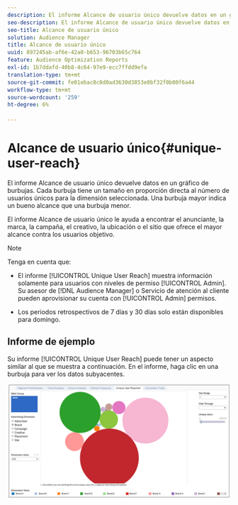 ```yaml
---
description: El informe Alcance de usuario único devuelve datos en un gráfico de burbujas. Cada burbuja tiene un tamaño en proporción directa al número de usuarios únicos para la dimensión seleccionada. Una burbuja mayor indica un bueno alcance que una burbuja menor. El informe Alcance de usuario único le ayuda a encontrar el anunciante, la marca, la campaña, el creativo, la ubicación o el sitio que ofrece el mayor alcance contra los usuarios objetivo.
seo-description: El informe Alcance de usuario único devuelve datos en un gráfico de burbujas. Cada burbuja tiene un tamaño en proporción directa al número de usuarios únicos para la dimensión seleccionada. Una burbuja mayor indica un bueno alcance que una burbuja menor. El informe Alcance de usuario único le ayuda a encontrar el anunciante, la marca, la campaña, el creativo, la ubicación o el sitio que ofrece el mayor alcance contra los usuarios objetivo.
seo-title: Alcance de usuario único
solution: Audience Manager
title: Alcance de usuario único
uuid: 897245ab-af6e-42a0-b653-96703b65c764
feature: Audience Optimization Reports
exl-id: 1b7ddafd-40b8-4c64-97e9-ecc7ffdd9efa
translation-type: tm+mt
source-git-commit: fe01ebac8c0d0ad3630d3853e0bf32f0b00f6a44
workflow-type: tm+mt
source-wordcount: '259'
ht-degree: 6%

---
```


# Alcance de usuario único{#unique-user-reach}

El informe Alcance de usuario único devuelve datos en un gráfico de burbujas. Cada burbuja tiene un tamaño en proporción directa al número de usuarios únicos para la dimensión seleccionada. Una burbuja mayor indica un bueno alcance que una burbuja menor.

El informe Alcance de usuario único le ayuda a encontrar el anunciante, la marca, la campaña, el creativo, la ubicación o el sitio que ofrece el mayor alcance contra los usuarios objetivo.

>[!NOTE]
>
>Tenga en cuenta que:
>
>* El informe [!UICONTROL Unique User Reach] muestra información solamente para usuarios con niveles de permiso [!UICONTROL Admin]. Su asesor de [!DNL Audience Manager] o Servicio de atención al cliente pueden aprovisionar su cuenta con [!UICONTROL Admin] permisos.
   >
   >
* Los periodos retrospectivos de 7 días y 30 días solo están disponibles para domingo.


## Informe de ejemplo

Su informe [!UICONTROL Unique User Reach] puede tener un aspecto similar al que se muestra a continuación. En el informe, haga clic en una burbuja para ver los datos subyacentes.

![](assets/unique-user-reach.png)
